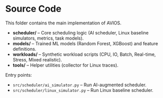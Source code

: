 # Source Code

This folder contains the main implementation of AVIOS.

- **scheduler/** – Core scheduling logic (AI scheduler, Linux baseline simulators, metrics, task models).
- **models/** – Trained ML models (Random Forest, XGBoost) and feature definitions.
- **workloads/** – Synthetic workload scripts (CPU, IO, Batch, Real-time, Stress, Mixed realistic).
- **tools/** – Helper utilities (collector for Linux traces).

Entry points:
- `src/scheduler/ai_simulator.py` – Run AI-augmented scheduler.
- `src/scheduler/linux_simulator.py` – Run Linux baseline scheduler.

